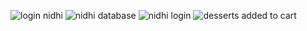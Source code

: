 ![login nidhi](https://user-images.githubusercontent.com/55579282/180574053-7837d26a-e41b-4f5f-ac78-9385276ac78c.png)
![nidhi database](https://user-images.githubusercontent.com/55579282/180574182-dad04b18-e0e8-42ba-9e40-7eb08d5fdee7.png)
![nidhi login](https://user-images.githubusercontent.com/55579282/180574408-1e1e3919-dc6a-4036-8f2d-2e1d06f35a0d.png)
![desserts added to cart](https://user-images.githubusercontent.com/55579282/180574543-e8f48a69-3f20-4d97-b0c1-13edf069e61e.png)

